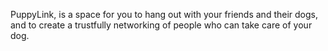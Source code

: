 PuppyLink, is a space for you to hang out with your friends and their dogs, and to create a trustfully networking of people who can take care of your dog.
